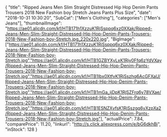 {
	"title": "Ripped Jeans Men Slim Straight Distressed Hip Hop Denim Pants Trousers 2018 New Fashion boy Stretch Jeans Pants Plus Size",
	"date": "2018-10-31 10:30:20",
	"SubCat": ["Men's Clothing"],
	"categories": ["Men's Jeans"],
	"thumbnailImage": "https://ae01.alicdn.com/kf/HTB171h1XzzuK1RjSsppq6xz0XXak/Ripped-Jeans-Men-Slim-Straight-Distressed-Hip-Hop-Denim-Pants-Trousers-2018-New-Fashion-boy-Stretch.jpg_220x220.jpg",
	"BigImage": ["https://ae01.alicdn.com/kf/HTB171h1XzzuK1RjSsppq6xz0XXak/Ripped-Jeans-Men-Slim-Straight-Distressed-Hip-Hop-Denim-Pants-Trousers-2018-New-Fashion-boy-Stretch.jpg","https://ae01.alicdn.com/kf/HTB1GZBYXyLxK1Rjy0Ffq6zYdVXay/Ripped-Jeans-Men-Slim-Straight-Distressed-Hip-Hop-Denim-Pants-Trousers-2018-New-Fashion-boy-Stretch.jpg","https://ae01.alicdn.com/kf/HTB1Ibx0XtfvK1RjSszhq6AcGFXaU/Ripped-Jeans-Men-Slim-Straight-Distressed-Hip-Hop-Denim-Pants-Trousers-2018-New-Fashion-boy-Stretch.jpg","https://ae01.alicdn.com/kf/HTB1mGa_ijDpK1RjSZFrq6y78VXae/Ripped-Jeans-Men-Slim-Straight-Distressed-Hip-Hop-Denim-Pants-Trousers-2018-New-Fashion-boy-Stretch.jpg","https://ae01.alicdn.com/kf/HTB1ESNZXvfsK1RjSszgq6yXzpXa2/Ripped-Jeans-Men-Slim-Straight-Distressed-Hip-Hop-Denim-Pants-Trousers-2018-New-Fashion-boy-Stretch.jpg"],
	"actualPrice": 7.84,
	"comparePrice": 11.20,
	"linkurl": "http://s.click.aliexpress.com/e/bG6dkhBi",
	"inStock": 128
}
